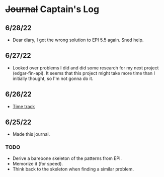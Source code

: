 # ~~Journal~~ Captain's Log

## 6/28/22
- Dear diary, I got the wrong solution to EPI 5.5 again. Sned help.

## 6/27/22
- Looked over problems I did and did some research for my next project (edgar-fin-api). It seems that this project might take more time than I initially thought, so I'm not gonna do it. 

## 6/26/22
- [Time track](https://docs.google.com/spreadsheets/d/1Jy4TRW5geWFlUVqOwCHh32BZSAPPkbB3LgF2NXbsoaQ/edit?usp=sharing)

## 6/25/22
- Made this journal.

### TODO
- Derive a barebone skeleton of the patterns from EPI.
- Memorize it (for speed).
- Think back to the skeleton when finding a similar problem.


